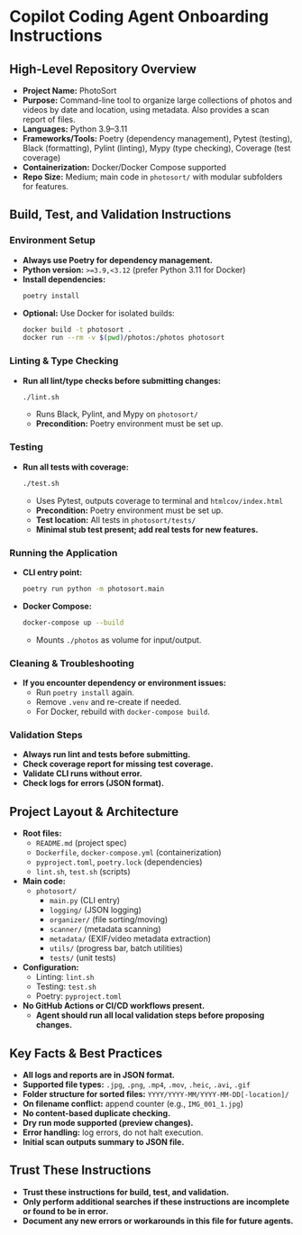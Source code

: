 # Copilot Coding Agent Onboarding Instructions

## High-Level Repository Overview

- **Project Name:** PhotoSort
- **Purpose:** Command-line tool to organize large collections of photos and videos by date and location, using metadata. Also provides a scan report of files.
- **Languages:** Python 3.9–3.11
- **Frameworks/Tools:** Poetry (dependency management), Pytest (testing), Black (formatting), Pylint (linting), Mypy (type checking), Coverage (test coverage)
- **Containerization:** Docker/Docker Compose supported
- **Repo Size:** Medium; main code in `photosort/` with modular subfolders for features.

## Build, Test, and Validation Instructions

### Environment Setup

- **Always use Poetry for dependency management.**
- **Python version:** `>=3.9,<3.12` (prefer Python 3.11 for Docker)
- **Install dependencies:**  
  ```bash
  poetry install
  ```
- **Optional:** Use Docker for isolated builds:
  ```bash
  docker build -t photosort .
  docker run --rm -v $(pwd)/photos:/photos photosort
  ```

### Linting & Type Checking

- **Run all lint/type checks before submitting changes:**
  ```bash
  ./lint.sh
  ```
  - Runs Black, Pylint, and Mypy on `photosort/`
  - **Precondition:** Poetry environment must be set up.

### Testing

- **Run all tests with coverage:**
  ```bash
  ./test.sh
  ```
  - Uses Pytest, outputs coverage to terminal and `htmlcov/index.html`
  - **Precondition:** Poetry environment must be set up.
  - **Test location:** All tests in `photosort/tests/`
  - **Minimal stub test present; add real tests for new features.**

### Running the Application

- **CLI entry point:**  
  ```bash
  poetry run python -m photosort.main
  ```
- **Docker Compose:**  
  ```bash
  docker-compose up --build
  ```
  - Mounts `./photos` as volume for input/output.

### Cleaning & Troubleshooting

- **If you encounter dependency or environment issues:**
  - Run `poetry install` again.
  - Remove `.venv` and re-create if needed.
  - For Docker, rebuild with `docker-compose build`.

### Validation Steps

- **Always run lint and tests before submitting.**
- **Check coverage report for missing test coverage.**
- **Validate CLI runs without error.**
- **Check logs for errors (JSON format).**

## Project Layout & Architecture

- **Root files:**  
  - `README.md` (project spec)
  - `Dockerfile`, `docker-compose.yml` (containerization)
  - `pyproject.toml`, `poetry.lock` (dependencies)
  - `lint.sh`, `test.sh` (scripts)
- **Main code:**  
  - `photosort/`
    - `main.py` (CLI entry)
    - `logging/` (JSON logging)
    - `organizer/` (file sorting/moving)
    - `scanner/` (metadata scanning)
    - `metadata/` (EXIF/video metadata extraction)
    - `utils/` (progress bar, batch utilities)
    - `tests/` (unit tests)
- **Configuration:**  
  - Linting: `lint.sh`
  - Testing: `test.sh`
  - Poetry: `pyproject.toml`
- **No GitHub Actions or CI/CD workflows present.**  
  - **Agent should run all local validation steps before proposing changes.**

## Key Facts & Best Practices

- **All logs and reports are in JSON format.**
- **Supported file types:** `.jpg`, `.png`, `.mp4`, `.mov`, `.heic`, `.avi`, `.gif`
- **Folder structure for sorted files:** `YYYY/YYYY-MM/YYYY-MM-DD[-location]/`
- **On filename conflict:** append counter (e.g., `IMG_001_1.jpg`)
- **No content-based duplicate checking.**
- **Dry run mode supported (preview changes).**
- **Error handling:** log errors, do not halt execution.
- **Initial scan outputs summary to JSON file.**

## Trust These Instructions

- **Trust these instructions for build, test, and validation.**
- **Only perform additional searches if these instructions are incomplete or found to be in error.**
- **Document any new errors or workarounds in this file for future agents.**

